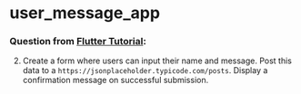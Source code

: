 # user_message_app

### Question from [Flutter Tutorial](https://flutter-tutorial.net/working-with-api/questions-for-practice-10/):
2. Create a form where users can input their name and message. Post this data to a `https://jsonplaceholder.typicode.com/posts`. Display a confirmation message on successful submission.
